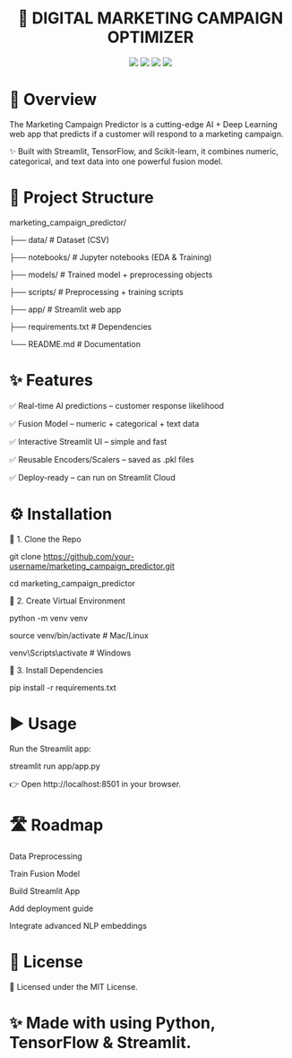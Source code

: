 <h1 align="center"> 🧠 DIGITAL MARKETING CAMPAIGN OPTIMIZER </h1>
<p align="center"> <img src="https://img.shields.io/badge/Python-3.11-blue?style=for-the-badge&logo=python" /> <img src="https://img.shields.io/badge/Streamlit-App-red?style=for-the-badge&logo=streamlit" /> <img src="https://img.shields.io/badge/TensorFlow-2.15-orange?style=for-the-badge&logo=tensorflow" /> <img src="https://img.shields.io/badge/Scikit--Learn-1.3-green?style=for-the-badge&logo=scikitlearn" /> </p>
<h1>🎯 Overview</h1>

The Marketing Campaign Predictor is a cutting-edge AI + Deep Learning web app that predicts if a customer will respond to a marketing campaign.

✨ Built with Streamlit, TensorFlow, and Scikit-learn, it combines numeric, categorical, and text data into one powerful fusion model.
<h1>📂 Project Structure</h1>

marketing_campaign_predictor/


├── data/                                      # Dataset (CSV)

├── notebooks/                                 # Jupyter notebooks (EDA & Training)

├── models/                                    # Trained model + preprocessing objects

├── scripts/                                   # Preprocessing + training scripts

├── app/                                       # Streamlit web app

├── requirements.txt                           # Dependencies

└── README.md                                  # Documentation
<h1>✨ Features</h1>

✅ Real-time AI predictions – customer response likelihood

✅ Fusion Model – numeric + categorical + text data

✅ Interactive Streamlit UI – simple and fast

✅ Reusable Encoders/Scalers – saved as .pkl files

✅ Deploy-ready – can run on Streamlit Cloud
<h1>⚙️ Installation</h1>

🔹 1. Clone the Repo

git clone https://github.com/your-username/marketing_campaign_predictor.git

cd marketing_campaign_predictor

🔹 2. Create Virtual Environment

python -m venv venv

source venv/bin/activate   # Mac/Linux

venv\Scripts\activate      # Windows

🔹 3. Install Dependencies

pip install -r requirements.txt
<h1>▶️ Usage</h1>

Run the Streamlit app:

streamlit run app/app.py

👉 Open http://localhost:8501  in your browser.
<h1>🛣️ Roadmap</h1>

 Data Preprocessing

 Train Fusion Model

 Build Streamlit App

 Add deployment guide

 Integrate advanced NLP embeddings
 <h1>📜 License</h1>

📌 Licensed under the MIT License.
<h1>✨ Made with using Python, TensorFlow & Streamlit.</h1>








